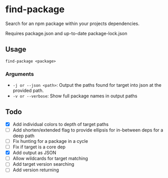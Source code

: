 # find-package

Search for an npm package within your projects dependencies.

Requires package.json and up-to-date package-lock.json

## Usage

`find-package <package>`

### Arguments

-   `-j or --json <path>`: Output the paths found for target into json at the provided path.
-   `-v or --verbose`: Show full package names in output paths

## Todo

-   [x] Add individual colors to depth of target paths
-   [ ] Add shorten/extended flag to provide ellipsis for in-between deps for a deep path
-   [ ] Fix hunting for a package in a cycle
-   [ ] Fix if target is a core dep
-   [x] Add output as JSON
-   [ ] Allow wildcards for target matching
-   [ ] Add target version searching
-   [ ] Add version returning
